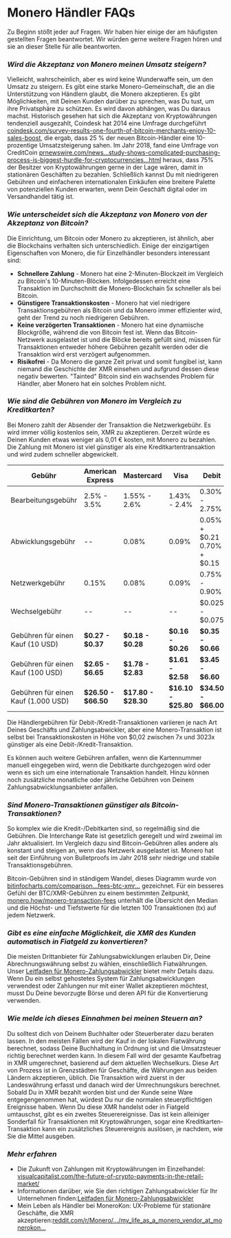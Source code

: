 # Monero Händler FAQs

Zu Beginn stößt jeder auf Fragen. Wir haben hier einige der am häufigsten gestellten Fragen beantwortet. Wir würden gerne weitere Fragen hören und sie an dieser Stelle für alle beantworten.

### _Wird die Akzeptanz von Monero meinen Umsatz steigern?_

Vielleicht, wahrscheinlich, aber es wird keine Wunderwaffe sein, um den Umsatz zu steigern. Es gibt eine starke Monero-Gemeinschaft, die an die Unterstützung von Händlern glaubt, die Monero akzeptieren. Es gibt Möglichkeiten, mit Deinen Kunden darüber zu sprechen, was Du tust, um ihre Privatsphäre zu schützen. Es wird davon abhängen, was Du daraus machst. Historisch gesehen hat sich die Akzeptanz von Kryptowährungen tendenziell ausgezahlt, Coindesk hat 2014 eine Umfrage durchgeführt [coindesk.com/survey-results-one-fourth-of-bitcoin-merchants-enjoy-10-sales-boost](https://www.coindesk.com/survey-results-one-fourth-of-bitcoin-merchants-enjoy-10-sales-boost), die ergab, dass 25 % der neuen Bitcoin-Händler eine 10-prozentige Umsatzsteigerung sahen. Im Jahr 2018, fand eine Umfrage von CreditCoin [prnewswire.com/news...study-shows-complicated-purchasing-process-is-biggest-hurdle-for-cryptocurrencies...html](https://www.prnewswire.com/news-releases/new-study-shows-complicated-purchasing-process-is-biggest-hurdle-for-cryptocurrencies-300674527.html) heraus, dass 75% der Besitzer von Kryptowährungen gerne in der Lage wären, damit in stationären Geschäften zu bezahlen. Schließlich kannst Du mit niedrigeren Gebühren und einfacheren internationalen Einkäufen eine breitere Palette von potenziellen Kunden erwarten, wenn Dein Geschäft digital oder im Versandhandel tätig ist.

### _Wie unterscheidet sich die Akzeptanz von Monero von der Akzeptanz von Bitcoin?_

Die Einrichtung, um Bitcoin oder Monero zu akzeptieren, ist ähnlich, aber die Blockchains verhalten sich unterschiedlich. Einige der einzigartigen Eigenschaften von Monero, die für Einzelhändler besonders interessant sind:

- **Schnellere Zahlung** - Monero hat eine 2-Minuten-Blockzeit im Vergleich zu Bitcoin's 10-Minuten-Blöcken. Infolgedessen erreicht eine Transaktion im Durchschnitt die Monero-Blockchain 5x schneller als bei Bitcoin.
- **Günstigere Transaktionskosten** - Monero hat viel niedrigere Transaktionsgebühren als Bitcoin und da Monero immer effizienter wird, geht der Trend zu noch niedrigeren Gebühren.
- **Keine verzögerten Transaktionen** - Monero hat eine dynamische Blockgröße, während die von Bitcoin fest ist. Wenn das Bitcoin-Netzwerk ausgelastet ist und die Blöcke bereits gefüllt sind, müssen für Transaktionen entweder höhere Gebühren gezahlt werden oder die Transaktion wird erst verzögert aufgenommen.
- **Risikofrei** - Da Monero die ganze Zeit privat und somit fungibel ist, kann niemand die Geschichte der XMR einsehen und aufgrund dessen diese negativ bewerten. "Tainted" Bitcoin sind ein wachsendes Problem für Händler, aber Monero hat ein solches Problem nicht.

### _Wie sind die Gebühren von Monero im Vergleich zu Kreditkarten?_

Bei Monero zahlt der Absender der Transaktion die Netzwerkgebühr. Es wird immer völlig kostenlos sein, XMR zu akzeptieren. Derzeit würde es Deinen Kunden etwas weniger als 0,01 € kosten, mit Monero zu bezahlen. Die Zahlung mit Monero ist viel günstiger als eine Kreditkartentransaktion und wird zudem schneller abgewickelt.


| Gebühr | American Express | Mastercard | Visa | Debit |
|--|--|--|--|--|
| Bearbeitungsgebühr | 2.5% - 3.5% | 1.55% - 2.6% | 1.43% - 2.4% | 0.30% - 2.75% |
| Abwicklungsgebühr | -- | 0.08% | 0.09% | 0.05% + $0.21 0.70% + $0.15 |
| Netzwerkgebühr | 0.15% | 0.08% | 0.09% | 0.75% - 0.90% |
| Wechselgebühr | -- | -- | -- | $0.025 - $0.075 |
| Gebühren für einen Kauf (10 USD)  | **$0.27 - $0.37** | **$0.18 - $0.28** | **$0.16 - $0.26** | **$0.35 - $0.66** |
| Gebühren für einen Kauf (100 USD) | **$2.65 - $6.65** | **$1.78 - $2.83** | **$1.61 - $2.58** | **$3.45 - $6.60** |
| Gebühren für einen Kauf (1.000 USD) | **$26.50 - $66.50** | **$17.80 - $28.30** | **$16.10 - $25.80** | **$34.50 - $66.00** |

Die Händlergebühren für Debit-/Kredit-Transaktionen variieren je nach Art Deines Geschäfts und Zahlungsabwickler, aber eine Monero-Transaktion ist selbst bei Transaktionskosten in Höhe von $0,02 zwischen 7x und 3023x günstiger als eine Debit-/Kredit-Transaktion.

Es können auch weitere Gebühren anfallen, wenn die Kartennummer manuell eingegeben wird, wenn die Debitkarte durchgezogen wird oder wenn es sich um eine internationale Transaktion handelt. Hinzu können noch zusätzliche monatliche oder jährliche Gebühren von Deinem Zahlungsabwicklungsanbieter anfallen.

### _Sind Monero-Transaktionen günstiger als Bitcoin-Transaktionen?_

So komplex wie die Kredit-/Debitkarten sind, so regelmäßig sind die Gebühren. Die Interchange Rate ist gesetzlich geregelt und wird zweimal im Jahr aktualisiert. Im Vergleich dazu sind Bitcoin-Gebühren alles andere als konstant und steigen an, wenn das Netzwerk ausgelastet ist. Monero hat seit der Einführung von Bulletproofs im Jahr 2018 sehr niedrige und stabile Transaktionsgebühren.

Bitcoin-Gebühren sind in ständigem Wandel, dieses Diagramm wurde von [bitinfocharts.com/comparison...fees-btc-xmr...](https://bitinfocharts.com/comparison/transactionfees-btc-xmr-sma7.html#1y) gezeichnet. Für ein besseres Gefühl der BTC/XMR-Gebühren zu einem bestimmten Zeitpunkt, [monero.how/monero-transaction-fees](https://www.monero.how/monero-transaction-fees) unterhält die Übersicht den Median und die Höchst- und Tiefstwerte für die letzten 100 Transaktionen (tx) auf jedem Netzwerk.

### _Gibt es eine einfache Möglichkeit, die XMR des Kunden automatisch in Fiatgeld zu konvertieren?_

Die meisten Drittanbieter für Zahlungsabwicklungen erlauben Dir, Deine Abrechnungswährung selbst zu wählen, einschließlich Fiatwährungen. Unser [Leitfaden für Monero-Zahlungsabwickler](https://www.monerooutreach.org/merchants/monero-payment-processor-guide.html) bietet mehr Details dazu. Wenn Du ein selbst gehostetes System für Zahlungsabwicklungen verwendest oder Zahlungen nur mit einer Wallet akzeptieren möchtest, musst Du Deine bevorzugte Börse und deren API für die Konvertierung verwenden.

### _Wie melde ich dieses Einnahmen bei meinen Steuern an?_

Du solltest dich von Deinem Buchhalter oder Steuerberater dazu beraten lassen. In den meisten Fällen wird der Kauf in der lokalen Fiatwährung berechnet, sodass Deine Buchhaltung in Ordnung ist und die Umsatzsteuer richtig berechnet werden kann. In diesem Fall wird der gesamte Kaufbetrag in XMR umgerechnet, basierend auf dem aktuellen Wechselkurs. Diese Art von Prozess ist in Grenzstädten für Geschäfte, die Währungen aus beiden Ländern akzeptieren, üblich. Die Transaktion wird zuerst in der Landeswährung erfasst und danach wird der Umrechnungskurs berechnet. Sobald Du in XMR bezahlt worden bist und der Kunde seine Ware entgegengenommen hat, würdest Du nur die normalen steuerpflichtigen Ereignisse haben. Wenn Du diese XMR handelst oder in Fiatgeld umtauschst, gibt es ein zweites Steuerereignisse. Das ist kein alleiniger Sonderfall für Transaktionen mit Kryptowährungen, sogar eine Kreditkarten-Transaktion kann ein zusätzliches Steuerereignis auslösen, je nachdem, wie Sie die Mittel ausgeben.

### _Mehr erfahren_

- Die Zukunft von Zahlungen mit Kryptowährungen im Einzelhandel: [visualcapitalist.com/the-future-of-crypto-payments-in-the-retail-market/](https://www.visualcapitalist.com/the-future-of-crypto-payments-in-the-retail-market/)
- Informationen darüber, wie Sie den richtigen Zahlungsabwickler für Ihr Unternehmen finden:[Leitfaden für Monero-Zahlungsabwickler](https://www.monerooutreach.org/merchants/monero-payment-processor-guide.html)
- Mein Leben als Händler bei MoneroKon: UX-Probleme für stationäre Geschäfte, die XMR akzeptieren:[reddit.com/r/Monero/.../my_life_as_a_monero_vendor_at_monerokon...](https://www.reddit.com/r/Monero/comments/c5f02g/my_life_as_a_monero_vendor_at_monerokon_or_ux/)

